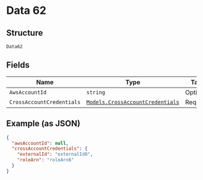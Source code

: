 
# Data 62

## Structure

`Data62`

## Fields

| Name | Type | Tags | Description |
|  --- | --- | --- | --- |
| `AwsAccountId` | `string` | Optional | - |
| `CrossAccountCredentials` | [`Models.CrossAccountCredentials`](../../doc/models/cross-account-credentials.md) | Required | - |

## Example (as JSON)

```json
{
  "awsAccountId": null,
  "crossAccountCredentials": {
    "externalId": "externalId0",
    "roleArn": "roleArn6"
  }
}
```

